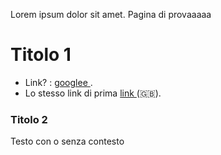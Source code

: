 Lorem ipsum dolor sit amet.
Pagina di provaaaaa

# Titolo 1

* Link? : <a href="https://www.google.com"> googlee </a>.
* Lo stesso link di prima <a href="https://www.google.com"> link </a> (🇬🇧).

### Titolo 2
Testo con o senza contesto

